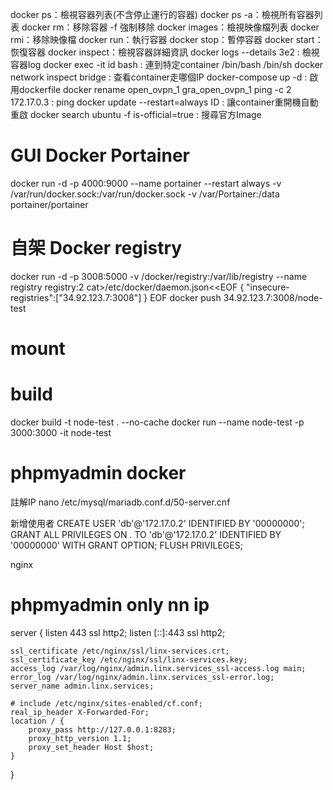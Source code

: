 docker ps：檢視容器列表(不含停止運行的容器)
docker ps -a：檢視所有容器列表
docker rm：移除容器 -f 強制移除
docker images：檢視映像檔列表
docker rmi：移除映像檔
docker run：執行容器
docker stop：暫停容器
docker start：恢復容器
docker inspect：檢視容器詳細資訊
docker logs --details 3e2 : 檢視容器log
docker exec -it id bash : 連到特定container /bin/bash /bin/sh
docker network inspect bridge : 查看container走哪個IP
docker-compose up -d : 啟用dockerfile
docker rename open_ovpn_1 gra_open_ovpn_1
ping -c 2 172.17.0.3 : ping
docker update --restart=always ID : 讓container重開機自動重啟
docker search ubuntu -f is-official=true : 搜尋官方Image
# GUI Docker Portainer
docker run -d -p 4000:9000 --name portainer --restart always -v /var/run/docker.sock:/var/run/docker.sock -v /var/Portainer:/data portainer/portainer

# 自架 Docker registry
docker run -d -p 3008:5000 -v /docker/registry:/var/lib/registry --name registry registry:2
cat>/etc/docker/daemon.json<<EOF
{ "insecure-registries":["34.92.123.7:3008"] }
EOF
docker push 34.92.123.7:3008/node-test
# mount 

# build
docker build -t node-test . --no-cache
docker run  --name node-test -p 3000:3000 -it node-test

# phpmyadmin docker
註解IP
nano /etc/mysql/mariadb.conf.d/50-server.cnf

新增使用者
CREATE USER 'db'@'172.17.0.2' IDENTIFIED BY '00000000';
GRANT ALL PRIVILEGES ON *.* TO 'db'@'172.17.0.2' IDENTIFIED BY '00000000' WITH GRANT OPTION;
FLUSH PRIVILEGES;

nginx 
# phpmyadmin only nn ip
server {
    listen 443 ssl http2;
    listen [::]:443 ssl http2;

    ssl_certificate /etc/nginx/ssl/linx-services.crt;
    ssl_certificate_key /etc/nginx/ssl/linx-services.key;
    access_log /var/log/nginx/admin.linx.services_ssl-access.log main;
    error_log /var/log/nginx/admin.linx.services_ssl-error.log;
    server_name admin.linx.services;

    # include /etc/nginx/sites-enabled/cf.conf;
    real_ip_header X-Forwarded-For;
	location / {
		proxy_pass http://127.0.0.1:8283;
		proxy_http_version 1.1;
		proxy_set_header Host $host;
	}
}